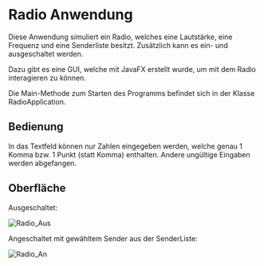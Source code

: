# Radio Anwendung

Diese Anwendung simuliert ein Radio, welches eine Lautstärke, eine Frequenz und eine Senderliste besitzt. Zusätzlich kann es ein- und ausgeschaltet werden.

Dazu gibt es eine GUI, welche mit JavaFX erstellt wurde, um mit dem Radio interagieren zu können.

Die Main-Methode zum Starten des Programms befindet sich in der Klasse RadioApplication.



## Bedienung

In das Textfeld können nur Zahlen eingegeben werden, welche genau 1 Komma bzw. 1 Punkt (statt Komma) enthalten. Andere ungültige Eingaben werden abgefangen.


## Oberfläche

Ausgeschaltet:

![Radio_Aus](https://user-images.githubusercontent.com/53996626/170576231-d84bffcd-1c35-42c7-ac68-208d4a662803.PNG)

Angeschaltet mit gewähltem Sender aus der SenderListe:

![Radio_An](https://user-images.githubusercontent.com/53996626/170576307-18591262-66b7-4eb9-9479-5c3807af4a01.PNG)
